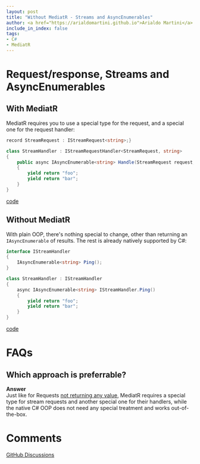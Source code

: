 ```yaml
---
layout: post
title: "Without MediatR - Streams and AsyncEnumerables"
author: <a href="https://arialdomartini.github.io">Arialdo Martini</a>
include_in_index: false
tags:
- C#
- MediatR
---
```

# Request/response, Streams and AsyncEnumerables
## With MediatR
MediatR requires you to use a special type for the request, and a special one for the request handler:

```csharp
record StreamRequest : IStreamRequest<string>;}

class StreamHandler : IStreamRequestHandler<StreamRequest, string>
{
    public async IAsyncEnumerable<string> Handle(StreamRequest request, CancellationToken cancellationToken)
    {
        yield return "foo";
        yield return "bar";
    }
}
```
[code](https://github.com/arialdomartini/without-mediatr/blob/master/src/WithoutMediatR/Stream/With.cs)

## Without MediatR
With plain OOP, there's nothing special to change, other than returning an `IAsyncEnumerable` of results. The rest is already natively supported by C#:

```csharp
interface IStreamHandler
{
    IAsyncEnumerable<string> Ping();
}

class StreamHandler : IStreamHandler
{
    async IAsyncEnumerable<string> IStreamHandler.Ping()
    {
        yield return "foo";
        yield return "bar";
    }
}
```
[code](https://github.com/arialdomartini/without-mediatr/blob/master/src/WithoutMediatR/Stream/Without.cs)

# FAQs
## Which approach is preferrable?
**Answer**<br/>
Just like for Requests [not returning any value](without-mediatr-request-response-not-returning-a-value), MediatR requires a special type for stream requests and another special one for their handlers, while the native C# OOP does not need any special treatment and works out-of-the-box.

# Comments
[GitHub Discussions](https://github.com/arialdomartini/arialdomartini.github.io/discussions/7)


